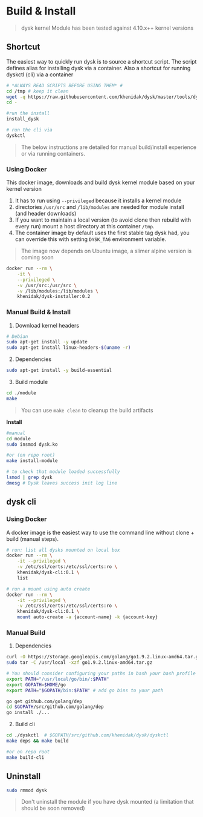 # Build & Install #

> dysk kernel Module has been tested against 4.10.x++ kernel versions


## Shortcut ##

The easiest way to quickly run dysk is to source a shortcut script. The script defines alias for installing 
dysk via a container. Also a shortcut for running dyskctl (cli) via a container

```bash
# *ALWAYS READ SCRIPTS BEFORE USING THEM* #
cd /tmp # keep it clean
wget -q https://raw.githubusercontent.com/khenidak/dysk/master/tools/dysk_shortcuts.sh && source dysk_shortcuts.sh
cd -

#run the install
install_dysk

# run the cli via
dyskctl
```

> The below instructions are detailed for manual build/install experience or via running containers.

### Using Docker ###

This docker image, downloads and build dysk kernel module based on your kernel version

1. It has to run using ```--privileged``` because it installs a kernel module
2. directories ```/usr/src``` and ```/lib/modules``` are needed for module install (and header downloads)
3. If you want to maintain a local version (to avoid clone then rebuild with every run) mount a host directory at this container ```/tmp```.
4. The container image by default uses the first stable tag dysk had, you can override this with setting ```DYSK_TAG``` environment variable.  


> The image now depends on Ubuntu image, a slimer alpine version is coming soon

```bash
docker run --rm \
	-it \
	--privileged \
	-v /usr/src:/usr/src \
	-v /lib/modules:/lib/modules \
	khenidak/dysk-installer:0.2
```

### Manual Build & Install ###
1. Download kernel headers

```bash
# Debian
sudo apt-get install -y update
sudo apt-get install linux-headers-$(uname -r)
```

2. Dependencies

```bash
sudo apt-get install -y build-essential
```

3. Build module

```bash
cd ./module
make 
```

> You can use ``` make clean ``` to cleanup the build artifacts 

**Install**

```bash
#manual
cd module
sudo insmod dysk.ko

#or (on repo root)
make install-module

# to check that module loaded successfully 
lsmod | grep dysk
dmesg # Dysk leaves success init log line
```

## dysk cli  ##

### Using Docker ###

A docker image is the easiest way to use the command line without clone + build (manual steps).

```bash
# run: list all dysks mounted on local box
docker run --rm \
	-it --privileged \
	-v /etc/ssl/certs:/etc/ssl/certs:ro \
	khenidak/dysk-cli:0.1 \ 
	list

# run a mount using auto create
docker run --rm \
	-it --privileged \
	-v /etc/ssl/certs:/etc/ssl/certs:ro \
	khenidak/dysk-cli:0.1 \ 
	mount auto-create -a {account-name} -k {account-key}
```

### Manual Build ###
1. Dependencies

```bash
curl -O https://storage.googleapis.com/golang/go1.9.2.linux-amd64.tar.gz
sudo tar -C /usr/local -xzf go1.9.2.linux-amd64.tar.gz

# You should consider configuring your paths in bash your bash profile
export PATH="/usr/local/go/bin/:$PATH"
export GOPATH=$HOME/go
export PATH="$GOPATH/bin:$PATH" # add go bins to your path

go get github.com/golang/dep
cd $GOPATH/src/github.com/golang/dep
go install ./...
```

2. Build cli

```bash
cd ./dyskctl  # $GOPATH/src/github.com/khenidak/dysk/dyskctl
make deps && make build

#or on repo root
make build-cli
```

## Uninstall ##

```bash
sudo rmmod dysk
```

> Don't uninstall the module if you have dysk mounted (a limitation that should be soon removed)
